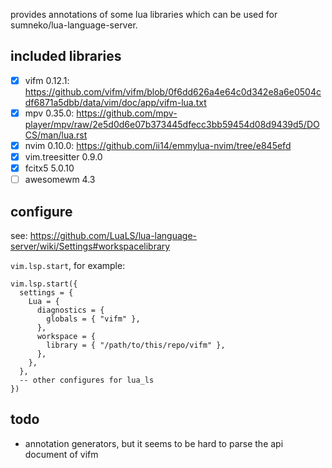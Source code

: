 provides annotations of some lua libraries which can be used for sumneko/lua-language-server.

## included libraries
* [x] vifm 0.12.1: https://github.com/vifm/vifm/blob/0f6dd626a4e64c0d342e8a6e0504cdf6871a5dbb/data/vim/doc/app/vifm-lua.txt
* [x] mpv 0.35.0: https://github.com/mpv-player/mpv/raw/2e5d0d6e07b373445dfecc3bb59454d08d9439d5/DOCS/man/lua.rst
* [x] nvim 0.10.0: https://github.com/ii14/emmylua-nvim/tree/e845efd
* [x] vim.treesitter 0.9.0
* [x] fcitx5 5.0.10
* [ ] awesomewm 4.3

## configure

see: https://github.com/LuaLS/lua-language-server/wiki/Settings#workspacelibrary

`vim.lsp.start`, for example:

```
vim.lsp.start({
  settings = {
    Lua = {
      diagnostics = {
        globals = { "vifm" },
      },
      workspace = {
        library = { "/path/to/this/repo/vifm" },
      },
    },
  },
  -- other configures for lua_ls
})
```

## todo
* annotation generators, but it seems to be hard to parse the api document of vifm
